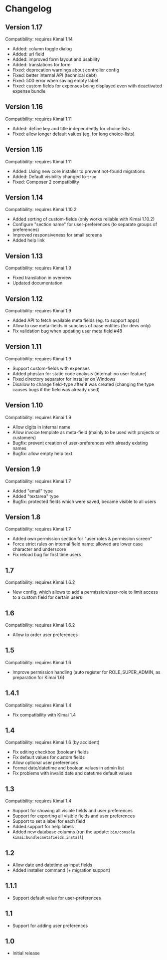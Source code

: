 # Changelog

## Version 1.17

Compatibility: requires Kimai 1.14

- Added: column toggle dialog
- Added: url field
- Added: improved form layout and usability
- Added: translations for form
- Fixed: deprecation warnings about controller config
- Fixed: better internal API (technical debt)
- Fixed: 500 error when saving empty label
- Fixed: custom fields for expenses being displayed even with deactivated expense bundle

## Version 1.16

Compatibility: requires Kimai 1.11

- Added: define key and title independently for choice lists 
- Fixed: allow longer default values (eg. for long choice-lists)

## Version 1.15

Compatibility: requires Kimai 1.11

- Added: Using new core installer to prevent not-found migrations
- Added: Default visibility changed to `true`
- Fixed: Composer 2 compatibility

## Version 1.14

Compatibility: requires Kimai 1.10.2

- Added sorting of custom-fields (only works reliable with Kimai 1.10.2)
- Configure "section name" for user-preferences (to separate groups of preferences)
- Improved responsiveness for small screens
- Added help link

## Version 1.13

Compatibility: requires Kimai 1.9

- Fixed translation in overview
- Updated documentation

## Version 1.12

Compatibility: requires Kimai 1.9

- Added API to fetch available meta fields (eg. to support apps)
- Allow to use meta-fields in subclass of base entities (for devs only)
- Fix validation bug when updating user meta field #48 

## Version 1.11

Compatibility: requires Kimai 1.9

- Support custom-fields with expenses
- Added phpstan for static code analysis (internal: no user feature)
- Fixed directory separator for installer on Windows
- Disallow to change field-type after it was created (changing the type causes bugs if the field was already used)

## Version 1.10

Compatibility: requires Kimai 1.9

- Allow digits in internal name
- Allow invoice template as meta-field (mainly to be used with projects or customers)
- Bugfix: prevent creation of user-preferences with already existing names
- Bugfix: allow empty help text

## Version 1.9

Compatibility: requires Kimai 1.7

- Added "email" type
- Added "textarea" type
- Bugfix: protected fields which were saved, became visible to all users 

## Version 1.8

Compatibility: requires Kimai 1.7

- Added own permission section for "user roles & permission screen"
- Force strict rules on internal field name: allowed are lower case character and underscore
- Fix reload bug for first time users

## 1.7

Compatibility: requires Kimai 1.6.2

- New config, which allows to add a permission/user-role to limit access to a custom field for certain users

## 1.6

Compatibility: requires Kimai 1.6.2

- Allow to order user preferences

## 1.5

Compatibility: requires Kimai 1.6

- Improve permission handling (auto register for ROLE_SUPER_ADMIN, as preparation for Kimai 1.6)

## 1.4.1

Compatibility: requires Kimai 1.4

- Fix compatibility with Kimai 1.4

## 1.4

Compatibility: requires Kimai 1.6 (by accident)

- Fix editing checkbox (boolean) fields
- Fix default values for custom fields
- Allow optional user preferences
- Format date/datetime and boolean values in admin list
- Fix problems with invalid date and datetime default values

## 1.3

Compatibility: requires Kimai 1.4

- Support for showing all visible fields and user preferences
- Support for exporting all visible fields and user preferences
- Support to set a label for each field
- Added support for help labels
- Added new database columns (run the update: `bin/console kimai:bundle:metafields:install`)

## 1.2

- Allow date and datetime as input fields
- Added installer command (+ migration support)

## 1.1.1

- Support default value for user-preferences

## 1.1

- Support for adding user preferences

## 1.0

- Initial release
